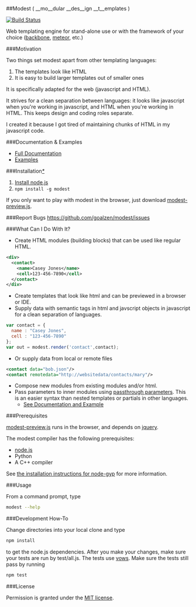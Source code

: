 ##Modest 
( __mo__dular __des__ign __t__emplates )

[![Build Status](https://travis-ci.org/goalzen/modest.png)](https://travis-ci.org/goalzen/modest)

Web templating engine for stand-alone use or with the framework of your choice ([backbone](https://github.com/documentcloud/backbone), [meteor](https://github.com/meteor/meteor), etc.)

###Motivation

Two things set modest apart from other templating languages:

1.  The templates look like HTML
2.  It is easy to build larger templates out of smaller ones

It is specifically adapted for the web (javascript and HTML).

It strives for a clean separation between languages:  it looks like javascript when you're working in javascript, and HTML when you're working in HTML.  This keeps design and coding roles separate.

I created it because I got tired of maintaining chunks of HTML in my javascript code.

###Documentation & Examples
* [Full Documentation](https://github.com/goalzen/modest/wiki/Documentation)
* [Examples](https://github.com/goalzen/modest/wiki/Examples)

###Installation[_*_](#prerequisites)

1. [Install node.js](http://nodejs.org/#download)
2. ``npm install -g modest``

If you only want to play with modest in the browser, just download [modest-preview.js](https://raw.github.com/goalzen/modest/master/lib/modest-preview.js).

###Report Bugs
https://github.com/goalzen/modest/issues

###What Can I Do With It?
* Create HTML modules (building blocks) that can be used like regular HTML.

```xml
<div>
  <contact>
    <name>Casey Jones</name>
    <cell>123-456-7890</cell>
  </contact>
</div>
```
* Create templates that look like html and can be previewed in a browser or IDE.
* Supply data with semantic tags in html and javscript objects in javascript for a clean separation of languages.

```javascript
var contact = {
  name : "Casey Jones",
  cell : "123-456-7890"
};
var out = modest.render('contact',contact);
```
* Or supply data from local or remote files

```xml
<contact data="bob.json"/>
<contact remotedata="http://websitedata/contacts/mary"/>
```
* Compose new modules from existing modules and/or html.
* Pass parameters to inner modules using [passthrough parameters](https://github.com/goalzen/modest/wiki/Documentation#wiki-passthrough-parameters).
This is an easier syntax than nested templates or partials in other languages.
  * [See Documentation and Example](https://github.com/goalzen/modest/wiki/Documentation#wiki-passthrough-parameters)

###Prerequisites<a id="prerequisites"/>

[modest-preview.js](https://raw.github.com/goalzen/modest/master/lib/modest-preview.js) runs in the browser, and depends on [jquery](http://jquery.com/download/).

The modest compiler has the following prerequisites:

* [node.js](http://nodejs.org/download/)
* Python
* A C++ compiler

See [the installation instructions for node-gyp](https://github.com/TooTallNate/node-gyp#installation) for more information.

###Usage

From a command prompt, type
```bash
modest --help
```

###Development How-To

Change directories into your local clone and type
```bash
npm install
```
to get the node.js dependencies.  After you make your changes, make sure your tests are run by test/all.js.  The tests use [vows](http://vowsjs.org).  Make sure the tests still pass by running
```bash
npm test
```

###License

Permission is granted under the [MIT license](https://github.com/goalzen/modest/blob/master/LICENSE-MIT).
